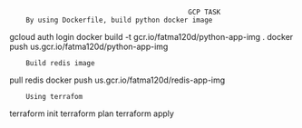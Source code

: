                                                 GCP TASK
        By using Dockerfile, build python docker image
gcloud auth login 
docker build -t gcr.io/fatma120d/python-app-img .
docker push us.gcr.io/fatma120d/python-app-img

        Build redis image
pull redis
docker push us.gcr.io/fatma120d/redis-app-img

        Using terrafom
terraform init 
terraform plan
terraform apply
